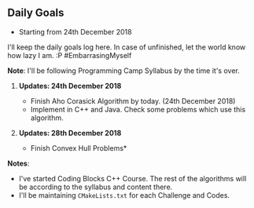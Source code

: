 ## Daily Goals

* Starting from 24th December 2018

I'll keep the daily goals log here. In case of unfinished, let the world know
how lazy I am. :P #EmbarrasingMyself

**Note**: I'll be following Programming Camp Syllabus by the time it's over.

1. **Updates: 24th December 2018**
    * Finish Aho Corasick Algorithm by today. (24th December 2018) 
    * Implement in C++ and Java. Check some problems which use this algorithm.

2. **Updates: 28th December 2018**
    * Finish Convex Hull Problems*

**Notes**:

- I've started Coding Blocks C++ Course. The rest of the algorithms will be according to the syllabus and content there.
- I'll be maintaining `CMakeLists.txt` for each Challenge and Codes.